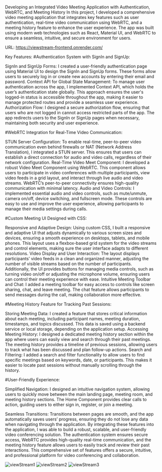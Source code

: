 Developing an Integrated Video Meeting Application with Authentication, WebRTC, and Meeting History
In this project, I developed a comprehensive video meeting application that integrates key features such as user authentication, real-time video communication using WebRTC, and a meeting history feature to enhance the user experience. The app was built using modern web technologies such as React, Material UI, and WebRTC to ensure a seamless, intuitive, and secure environment for users.

URL: https://viewstream-frontend.onrender.com/

Key Features:
#Authentication System with SignIn and SignUp:

SignIn and SignUp Forms: I created a user-friendly authentication page using Material UI to design the SignIn and SignUp forms. These forms allow users to securely log in or create new accounts by entering their email and password.
Context API for Global State Management: To manage user authentication across the app, I implemented Context API, which holds the user’s authentication state globally. This approach ensures the user's logged-in status is accessible throughout the app, making it easier to manage protected routes and provide a seamless user experience.
Authorization Flow: I designed a secure authorization flow, ensuring that users who are not logged in cannot access restricted parts of the app. The app redirects users to the SignIn or SignUp pages when necessary, maintaining both security and user experience.

#WebRTC Integration for Real-Time Video Communication:

STUN Server Configuration: To enable real-time, peer-to-peer video communication even behind firewalls or NAT (Network Address Translation), I integrated a STUN server. This ensures that users can establish a direct connection for audio and video calls, regardless of their network configuration.
Real-Time Video Meet Component: I developed a robust Video Meet Component using WebRTC. This component allows users to participate in video conferences with multiple participants, view video feeds in a grid layout, and interact through live audio and video streams. WebRTC’s peer-to-peer connectivity ensures high-quality communication with minimal latency.
Audio and Video Controls: I implemented essential audio and video controls, such as mute/unmute, camera on/off, device switching, and fullscreen mode. These controls are easy to use and improve the user experience, allowing participants to manage their media settings during calls.

#Custom Meeting UI Designed with CSS:

Responsive and Adaptive Design: Using custom CSS, I built a responsive and adaptive UI that adjusts dynamically to various screen sizes and devices, ensuring a smooth experience on desktops, tablets, and mobile phones. This layout uses a flexbox-based grid system for the video streams and control elements, making sure the user interface adapts to different resolutions.
Video Display and User Interaction: The layout displays participants’ video feeds in a clean and organized manner, adjusting the number of visible streams based on the number of participants. Additionally, the UI provides buttons for managing media controls, such as turning video on/off or adjusting the microphone volume, ensuring users can control their meeting experience with ease.
Intuitive Meeting Toolbar and Chat: I added a meeting toolbar for easy access to controls like screen sharing, chat, and leave meeting. The chat feature allows participants to send messages during the call, making collaboration more effective.

#Meeting History Feature for Tracking Past Sessions:

Storing Meeting Data: I created a feature that stores critical information about each meeting, including participant names, meeting duration, timestamps, and topics discussed. This data is saved using a backend service or local storage, depending on the application setup.
Accessing Meeting History: I designed a dedicated meeting history section within the app where users can easily view and search through their past meetings. The meeting history provides a timeline of previous sessions, allowing users to track what has been discussed and plan follow-up actions.
Search and Filtering: I added a search and filter functionality to allow users to find specific meetings based on keywords, date, or participants. This makes it easier to locate past sessions without manually scrolling through the history.

#User-Friendly Experience:

Simplified Navigation: I designed an intuitive navigation system, allowing users to quickly move between the main landing page, meeting room, and meeting history sections. The Home Component provides clear calls to action, guiding users to either sign in, register, or join a meeting.

Seamless Transitions: Transitions between pages are smooth, and the app automatically saves users’ progress, ensuring they do not lose any data when navigating through the application.
By integrating these features into the application, I was able to build a robust, scalable, and user-friendly video conferencing solution. The authentication system ensures secure access, WebRTC provides high-quality real-time communication, and the meeting history feature allows users to easily track and review their past interactions. This comprehensive set of features offers a secure, intuitive, and professional platform for video conferencing and collaboration.


![viewStream1](https://github.com/user-attachments/assets/00cd9cb4-a7f0-4b8c-80c7-b3690567cda4)
![viewStream2](https://github.com/user-attachments/assets/d9750d69-d501-41dd-8192-a8f16a10f76f)
![viewStream3](https://github.com/user-attachments/assets/8825c3d4-04d6-4ce2-836f-2af239435a50)
